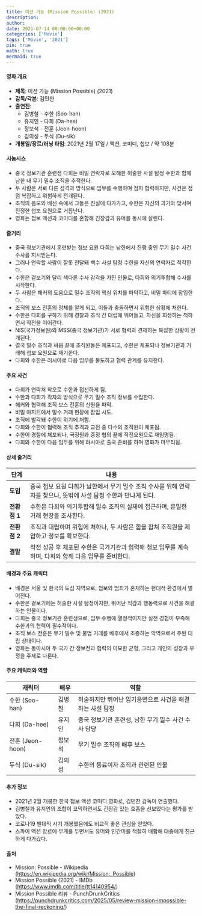 ```yaml
---
title: 미션 가능 (Mission Possible) (2021)
description: 
author: 
date: 2021-07-14 00:00:00+00:00
categories: ['Movie']
tags: ['Movie', '2021']
pin: true
math: true
mermaid: true
---
```

#### 영화 개요

- **제목**: 미션 가능 (Mission Possible) (2021)  
- **감독/각본**: 김민찬  
- **출연진**:  
  - 김병철 - 수한 (Soo-han)  
  - 유지인 - 다희 (Da-hee)  
  - 정보석 - 전훈 (Jeon-hoon)  
  - 김의성 - 두식 (Du-sik)  
- **개봉일/장르/러닝 타임**: 2021년 2월 17일 / 액션, 코미디, 첩보 / 약 108분  

#### 시놉시스

- 중국 정보기관 훈련생 다희는 비밀 연락자로 오해한 허술한 사설 탐정 수한과 함께 남한 내 무기 밀수 조직을 추적한다.  
- 두 사람은 서로 다른 성격과 방식으로 임무를 수행하며 점차 협력하지만, 사건은 점점 복잡하고 위험하게 전개된다.  
- 조직의 음모와 배신 속에서 그들은 진실에 다가가고, 수한은 자신의 과거와 맞서며 진정한 첩보 요원으로 거듭난다.  
- 영화는 첩보 액션과 코미디를 혼합해 긴장감과 유머를 동시에 살린다.  

#### 줄거리

- 중국 정보기관에서 훈련받는 첩보 요원 다희는 남한에서 진행 중인 무기 밀수 사건 수사를 지시받는다.  
- 그러나 연락할 사람이 잘못 전달돼 백수 사설 탐정 수한을 자신의 연락자로 착각한다.  
- 수한은 겉보기와 달리 색다른 수사 감각을 가진 인물로, 다희와 의기투합해 수사를 시작한다.  
- 두 사람은 해커의 도움으로 밀수 조직의 핵심 위치를 파악하고, 비밀 파티에 잠입한다.  
- 조직의 보스 전훈의 정체를 알게 되고, 이들과 충돌하면서 위험한 상황에 처한다.  
- 수한은 다희를 구하기 위해 경찰과 조직 간 대립에 뛰어들고, 자신을 희생하는 척하면서 작전을 이어간다.  
- NIS(국가정보원)와 MSS(중국 정보기관)가 서로 협력과 견제하는 복잡한 상황이 전개된다.  
- 결국 밀수 조직과 싸움 끝에 조직원들은 체포되고, 수한은 체포되나 정보기관과 거래해 첩보 요원으로 재기한다.  
- 다희와 수한은 러시아로 다음 임무를 불도하고 협력 관계를 유지한다.  

#### 주요 사건

- 다희가 연락처 착오로 수한과 접선하게 됨.  
- 수한과 다희가 각자의 방식으로 무기 밀수 조직 정보를 수집한다.  
- 해커와 협력해 조직 보스 전훈의 신원을 파악.  
- 비밀 아지트에서 밀수 거래 현장에 잠입 시도.  
- 조직에 발각돼 수한이 위기에 처함.  
- 다희와 수한이 협력해 조직 추격과 교전 중 다수의 조직원이 체포됨.  
- 수한이 경찰에 체포되나, 국정원과 중정 협의 끝에 작전요원으로 재임명됨.  
- 다희와 수한이 다음 임무를 위해 러시아로 출국 준비를 하며 영화가 마무리됨.  

#### 상세 줄거리

| **단계** | **내용** |
|----------|----------|
| **도입** | 중국 첩보 요원 다희가 남한에서 무기 밀수 조직 수사를 위해 연락자를 찾으나, 뜻밖에 사설 탐정 수한과 만나게 된다.  |
| **전환점 1** | 수한은 다희와 의기투합해 밀수 조직의 실체에 접근하며, 은밀한 거래 현장을 조사한다. |
| **전환점 2** | 조직과 대립하며 위험에 처하나, 두 사람은 힘을 합쳐 조직원을 제압하고 정보를 확보한다. |
| **결말** | 작전 성공 후 체포된 수한은 국가기관과 협력해 첩보 임무를 계속하며, 다희와 함께 다음 임무를 준비한다. |

#### 배경과 주요 캐릭터

- 배경은 서울 및 한국의 도심 지역으로, 첩보와 범죄가 혼재하는 현대적 환경에서 벌어진다.  
- 수한은 겉보기에는 허술한 사설 탐정이지만, 뛰어난 직감과 행동력으로 사건을 해결하는 인물이다.  
- 다희는 중국 정보기관 훈련생으로, 임무 수행에 열정적이지만 실전 경험이 부족해 수한과의 협력이 필수적이다.  
- 조직 보스 전훈은 무기 밀수 및 불법 거래를 배후에서 조종하는 악역으로서 주된 대립 상대이다.  
- 영화는 동아시아 두 국가 간 정보전과 협력의 미묘한 균형, 그리고 개인의 성장과 우정을 주제로 다룬다.  

#### 주요 캐릭터와 역할

| **캐릭터** | **배우** | **역할** |
|------------|----------|----------|
| 수한 (Soo-han) | 김병철 | 허술하지만 뛰어난 임기응변으로 사건을 해결하는 사설 탐정 |
| 다희 (Da-hee) | 유지인 | 중국 정보기관 훈련생, 남한 무기 밀수 사건 수사 담당 |
| 전훈 (Jeon-hoon) | 정보석 | 무기 밀수 조직의 배후 보스 |
| 두식 (Du-sik) | 김의성 | 수한의 동료이자 조직과 관련된 인물 |

#### 추가 정보

- 2021년 2월 개봉한 한국 첩보 액션 코미디 영화로, 김민찬 감독이 연출했다.  
- 김병철과 유지인의 조합이 코믹하면서도 긴장감 있는 호흡을 선보였다는 평가를 받았다.  
- 코로나19 팬데믹 시기 개봉했음에도 비교적 좋은 관심을 얻었다.  
- 스파이 액션 장르에 무게를 두면서도 유머와 인간미를 적절히 배합해 대중에게 친근하게 다가갔다.  

#### 출처

- Mission: Possible - Wikipedia (https://en.wikipedia.org/wiki/Mission:_Possible)  
- Mission Possible (2021) - IMDb (https://www.imdb.com/title/tt14140954/)  
- Mission Possible 리뷰 - PunchDrunkCritics (https://punchdrunkcritics.com/2025/05/review-mission-impossible-the-final-reckoning/)
